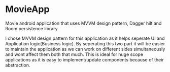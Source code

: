 # MovieApp
Movie android application that uses MVVM design pattern, Dagger hilt and Room persistence library

I chose MVVM design pattern for this application as it helps seperate UI and Application logic(Business logic). By seperating this two part it will be easier to maintain the application as we can work on different sides simultaneously and wont affect them both that much. This is ideal for huge scope applications as it is easy to implement/update components because of their abstraction.
